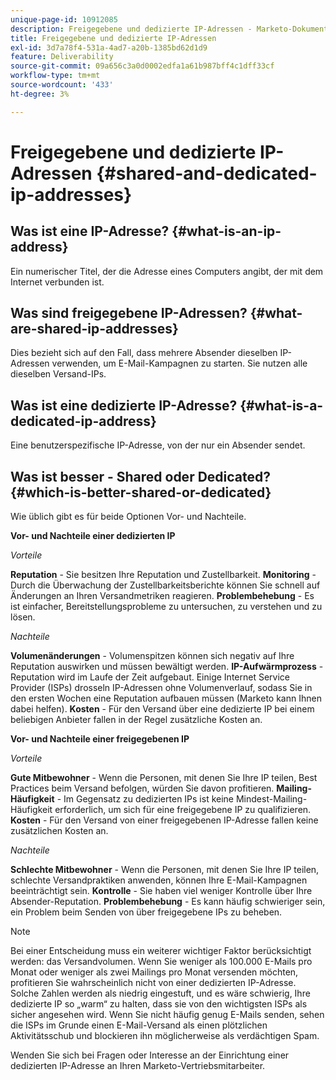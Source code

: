 ```yaml
---
unique-page-id: 10912085
description: Freigegebene und dedizierte IP-Adressen - Marketo-Dokumente - Produktdokumentation
title: Freigegebene und dedizierte IP-Adressen
exl-id: 3d7a78f4-531a-4ad7-a20b-1385bd62d1d9
feature: Deliverability
source-git-commit: 09a656c3a0d0002edfa1a61b987bff4c1dff33cf
workflow-type: tm+mt
source-wordcount: '433'
ht-degree: 3%

---
```


# Freigegebene und dedizierte IP-Adressen {#shared-and-dedicated-ip-addresses}

## Was ist eine IP-Adresse? {#what-is-an-ip-address}

Ein numerischer Titel, der die Adresse eines Computers angibt, der mit dem Internet verbunden ist.

## Was sind freigegebene IP-Adressen? {#what-are-shared-ip-addresses}

Dies bezieht sich auf den Fall, dass mehrere Absender dieselben IP-Adressen verwenden, um E-Mail-Kampagnen zu starten. Sie nutzen alle dieselben Versand-IPs.

## Was ist eine dedizierte IP-Adresse? {#what-is-a-dedicated-ip-address}

Eine benutzerspezifische IP-Adresse, von der nur ein Absender sendet.

## Was ist besser - Shared oder Dedicated? {#which-is-better-shared-or-dedicated}

Wie üblich gibt es für beide Optionen Vor- und Nachteile.

**Vor- und Nachteile einer dedizierten IP**

_Vorteile_

**Reputation** - Sie besitzen Ihre Reputation und Zustellbarkeit.
**Monitoring** - Durch die Überwachung der Zustellbarkeitsberichte können Sie schnell auf Änderungen an Ihren Versandmetriken reagieren.
**Problembehebung** - Es ist einfacher, Bereitstellungsprobleme zu untersuchen, zu verstehen und zu lösen.

_Nachteile_

**Volumenänderungen** - Volumenspitzen können sich negativ auf Ihre Reputation auswirken und müssen bewältigt werden.
**IP-Aufwärmprozess** - Reputation wird im Laufe der Zeit aufgebaut. Einige Internet Service Provider (ISPs) drosseln IP-Adressen ohne Volumenverlauf, sodass Sie in den ersten Wochen eine Reputation aufbauen müssen (Marketo kann Ihnen dabei helfen).
**Kosten** - Für den Versand über eine dedizierte IP bei einem beliebigen Anbieter fallen in der Regel zusätzliche Kosten an.

**Vor- und Nachteile einer freigegebenen IP**

_Vorteile_

**Gute Mitbewohner** - Wenn die Personen, mit denen Sie Ihre IP teilen, Best Practices beim Versand befolgen, würden Sie davon profitieren.
**Mailing-Häufigkeit** - Im Gegensatz zu dedizierten IPs ist keine Mindest-Mailing-Häufigkeit erforderlich, um sich für eine freigegebene IP zu qualifizieren.
**Kosten** - Für den Versand von einer freigegebenen IP-Adresse fallen keine zusätzlichen Kosten an.

_Nachteile_

**Schlechte Mitbewohner** - Wenn die Personen, mit denen Sie Ihre IP teilen, schlechte Versandpraktiken anwenden, können Ihre E-Mail-Kampagnen beeinträchtigt sein.
**Kontrolle** - Sie haben viel weniger Kontrolle über Ihre Absender-Reputation.
**Problembehebung** - Es kann häufig schwieriger sein, ein Problem beim Senden von über freigegebene IPs zu beheben.

>[!NOTE]
>
>Bei einer Entscheidung muss ein weiterer wichtiger Faktor berücksichtigt werden: das Versandvolumen. Wenn Sie weniger als 100.000 E-Mails pro Monat oder weniger als zwei Mailings pro Monat versenden möchten, profitieren Sie wahrscheinlich nicht von einer dedizierten IP-Adresse. Solche Zahlen werden als niedrig eingestuft, und es wäre schwierig, Ihre dedizierte IP so „warm“ zu halten, dass sie von den wichtigsten ISPs als sicher angesehen wird. Wenn Sie nicht häufig genug E-Mails senden, sehen die ISPs im Grunde einen E-Mail-Versand als einen plötzlichen Aktivitätsschub und blockieren ihn möglicherweise als verdächtigen Spam.

Wenden Sie sich bei Fragen oder Interesse an der Einrichtung einer dedizierten IP-Adresse an Ihren Marketo-Vertriebsmitarbeiter.
